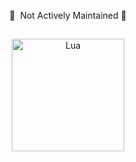 <p align="center">
    🚧 &nbsp;Not Actively Maintained&nbsp;🚧
</p>

<div align="center">

<img alt="Lua" height="180" hspace="25" vspace="15"
  src="https://commons.wikimedia.org/wiki/Special:Redirect/file/Lua-logo-nolabel.svg">
</div>
